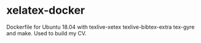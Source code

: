 # xelatex-docker
Dockerfile for Ubuntu 18.04 with texlive-xetex texlive-bibtex-extra tex-gyre and make. Used to build my CV.
